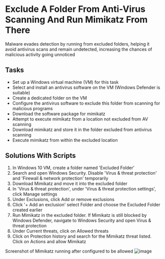 # Exclude A Folder From Anti-Virus Scanning And Run Mimikatz From There
Malware evades detection by running from excluded folders, helping it avoid antivirus scans and remain undetected, increasing the chances of malicious activity going unnoticed

## Tasks
- Set up a Windows virtual machine (VM) for this task
- Select and install an antivirus software on the VM (Windows Defender is suitable)
- Create a dedicated folder on the VM
- Configure the antivirus software to exclude this folder from scanning for malicious programs
- Download the software package for mimikatz
- Attempt to execute mimikatz from a location not excluded from AV scanning
- Download mimikatz and store it in the folder excluded from antivirus scanning
- Execute mimikatz from within the excluded location

## Solutions With Scripts
1. In Windows 10 VM, create a folder named 'Excluded Folder'
2. Search and open Windows Security. Disable 'Virus & threat protection' and 'Firewall & network protection' temporarily
3. Download Mimikatz and move it into the excluded folder
4. In 'Virus & threat protection', under 'Virus & threat protection settings', click Manage settings
5. Under Exclusions, click Add or remove exclusions
6. Click '+ Add an exclusion' select Folder and choose the Excluded Folder created earlier
7. Run Mimikatz in the excluded folder. If Mimikatz is still blocked by Windows Defender, navigate to Windows Security and open Virus & threat protection
8. Under Current threats, click on Allowed threats
9. Click on Protection history and search for the Mimikatz threat listed. Click on Actions and allow Mimikatz 

Screenshot of Mimikatz running after configured to be allowed
![image](https://github.com/user-attachments/assets/b57935fd-ce52-44d3-8874-17c29c605905)
